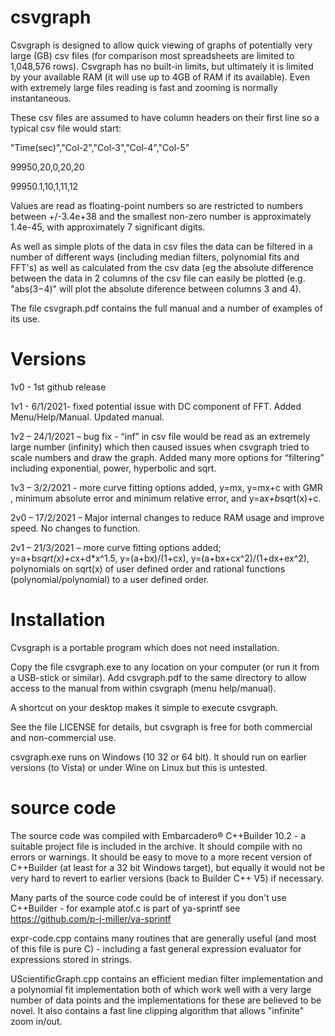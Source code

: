 # csvgraph
Csvgraph is designed to allow quick viewing of graphs of potentially very large (GB) csv files (for comparison most spreadsheets are limited to 1,048,576 rows). Csvgraph has no built-in limits, but ultimately it is limited by your available RAM (it will use up to 4GB of RAM if its available). Even with extremely large files reading is fast and zooming is normally instantaneous.

These csv files are assumed to have column headers on their first line so a typical csv file would start:

  "Time(sec)","Col-2","Col-3","Col-4","Col-5"
  
  99950,20,0,20,20
  
  99950.1,10,1,11,12

Values are read as floating-point numbers so are restricted to numbers between +/-3.4e+38 and the smallest non-zero number is approximately 1.4e-45, with approximately 7 significant digits.

As well as simple plots of the data in csv files the data can be filtered in a number of different ways (including median filters, polynomial fits and FFT's) as well as calculated from the csv data (eg the absolute difference between the data in 2 columns of the csv file can easily be plotted (e.g. "abs($3-$4)" will plot the absolute diference between columns 3 and 4).

The file csvgraph.pdf contains the full manual and a number of examples of its use.

# Versions
1v0 - 1st github release

1v1 - 6/1/2021- fixed potential issue with DC component of FFT. Added Menu/Help/Manual. Updated manual.

1v2 – 24/1/2021 – bug fix - “inf” in csv file would be read as an extremely large number (infinity) 
     which then caused issues when csvgraph tried to scale numbers and draw the 
     graph.	Added many more options for “filtering” including exponential, power, hyperbolic and sqrt.

1v3 – 3/2/2021	- more curve fitting options added, y=mx, y=mx+c with GMR , minimum absolute 
error and minimum relative error, and y=a*x+b*sqrt(x)+c.

2v0 – 17/2/2021 – Major internal changes to reduce RAM usage and improve speed. 
No changes to function.

2v1 – 21/3/2021 – more curve fitting options added;  y=a+b*sqrt(x)+c*x+d*x^1.5, y=(a+bx)/(1+cx), 
y=(a+bx+cx^2)/(1+dx+ex^2), polynomials on sqrt(x) of user defined order and rational functions (polynomial/polynomial) to a user defined order.



# Installation
Cvsgraph is a portable program which does not need installation.

Copy the file csvgraph.exe to any location on your computer (or run it from a USB-stick or similar).
Add csvgraph.pdf to the same directory to allow access to the manual from within csvgraph (menu help/manual).

A shortcut on your desktop makes it simple to execute csvgraph.

See the file LICENSE for details, but csvgraph is free for both commercial and non-commercial use.

csvgraph.exe runs on Windows (10 32 or 64 bit). It should run on earlier versions (to Vista) or under Wine on Linux but this is untested.

# source code
The source code was compiled with Embarcadero® C++Builder 10.2 - a suitable project file is included in the archive. It should compile with no errors or warnings.
It should be easy to move to a more recent version of C++Builder (at least for a 32 bit Windows target), but equally it would not be very hard to revert to earlier versions (back to Builder C++ V5) if necessary. 

Many parts of the source code could be of interest if you don't use C++Builder - for example atof.c is part of ya-sprintf see https://github.com/p-j-miller/ya-sprintf

expr-code.cpp contains many routines that are generally useful (and most of this file is pure C) - including a fast general expression evaluator for expressions stored in strings.

UScientificGraph.cpp contains an efficient median filter implementation and a polynomial fit implementation both of which work well with a very large number of data points and the implementations for these are believed to be novel. 
It also contains a fast line clipping algorithm that allows "infinite" zoom in/out. 

